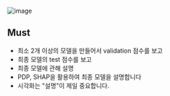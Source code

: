 ![image](https://user-images.githubusercontent.com/82854823/132245031-14a6e8cd-1371-43b2-b1e8-e43112e90d80.png)

## Must
- 최소 2개 이상의 모델을 만들어서 validation 점수를 보고
- 최종 모델의 test 점수를 보고
- 최종 모델에 관해 설명
- PDP, SHAP을 활용하여 최종 모델을 설명합니다
- 시각화는 "설명"이 제일 중요합니다.

